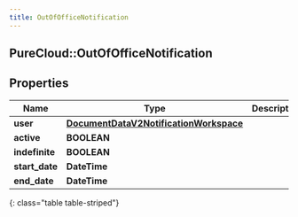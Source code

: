 ```yaml
---
title: OutOfOfficeNotification
---
```

## PureCloud::OutOfOfficeNotification

## Properties

|Name | Type | Description | Notes|
|------------ | ------------- | ------------- | -------------|
| **user** | [**DocumentDataV2NotificationWorkspace**](DocumentDataV2NotificationWorkspace.html) |  | [optional] |
| **active** | **BOOLEAN** |  | [optional] |
| **indefinite** | **BOOLEAN** |  | [optional] |
| **start_date** | **DateTime** |  | [optional] |
| **end_date** | **DateTime** |  | [optional] |
{: class="table table-striped"}


